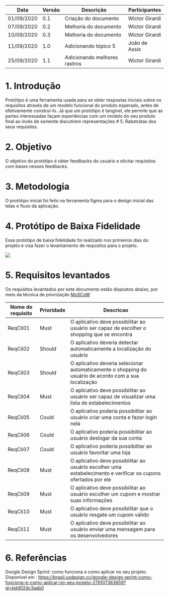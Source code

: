 | Data       | Versão | Descrição             | Participantes  |
| ---------- | ------ | --------------------- | -------------- |
| 01/09/2020 | 0.1    | Criação do documento  | Wictor Girardi |
| 07/09/2020 | 0.2    | Melhoria do documento | Wictor Girardi |
| 10/09/2020 | 0.3    | Melhoria do documento | Wictor Girardi |
| 11/09/2020 | 1.0    | Adicionando tópico 5 | João de Assis |
| 25/09/2020 | 1.1    | Adicionando melhores rastros | Wictor Girardi |

# 1. Introdução

Protótipo é uma ferramenta usada para se obter respostas iniciais sobre os requisitos através de um modelo funcional do produto esperado, antes de efetivamente construí-lo. Já que um protótipo é tangível, ele permite que as partes interessadas façam experiências com um modelo do seu produto final ao invés de somente discutirem representações # 5. Rabstratas dos seus requisitos.

# 2. Objetivo

O objetivo do protótipo é obter feedbacks do usuário e elicitar requisitos com bases nesses feedbacks.

# 3. Metodologia

O protótipo inicial foi feito na ferramenta figma para o design inicial das telas e fluxo da aplicação.

# 4. Protótipo de Baixa Fidelidade

Esse protótipo de baixa fidelidade foi realizado nos primeiros dias do projeto e visa fazer o levantamento de requisitos para o projeto.

<img src='./Protótipodebaixafidelidade.png'>

# 5. Requisitos levantados

Os requisitos levantados por este documento estão dispostos abaixo, por meio da técnica de priorização [MoSCoW](MoSCoW.md)

| Nome do requisito | Prioridade    | Descricao    |
|----| ----- |----- |
| ReqCli01          |  Must   | O aplicativo deve possibilitar ao usuário ser capaz de escolher o shopping que se encontra                     |
| ReqCli02          |  Should   | O aplicativo deveria detectar automaticamente a localização do usuário                                         | 
| ReqCli03          |  Should   | O aplicativo deveria selecionar automaticamente o shopping do usuário de acordo com a sua localização          |
| ReqCli04          |  Must   | O aplicativo deve possibilitar ao usuário ser capaz de visualizar uma lista de estabelecimentos                |
| ReqCli05          |  Could   | O aplicativo poderia possibilitar ao usuário criar uma conta e fazer login nela                                | 
| ReqCli06          |  Could   | O aplicativo poderia possibilitar ao usuário deslogar da sua conta                                             |
| ReqCli07          |  Could   | O aplicativo poderia possibilitar ao usuário favoritar uma loja                                                |
| ReqCli08          |  Must   | O aplicativo deve possibilitar ao usuário escolher uma estabelecimento e verificar os cupons ofertados por ele |
| ReqCli09          |   Must  | O aplicativo deve possibilitar ao usuário escolher um cupom e mostrar suas informações                         |
| ReqCli10          | Must    | O aplicativo deve possibilitar que o usuário resgate um cupom válido                                           |
| ReqCli11          |  Must   | O aplicativo deve possibilitar ao usuário enviar uma mensagem para os desenvolvedores                          |

# 6. Referências

Google Design Sprint: como funciona e como aplicar no seu projeto. Disponível em :
https://brasil.uxdesign.cc/google-design-sprint-como-funciona-e-como-aplicar-no-seu-projeto-279107363659?gi=bdd02dc3aab0


